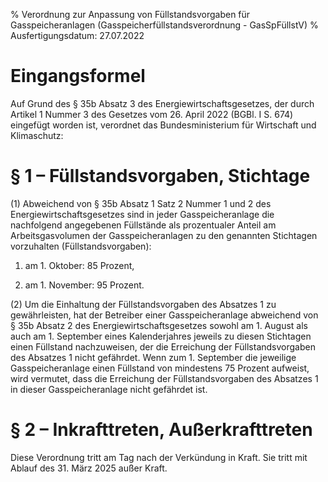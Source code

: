 % Verordnung zur Anpassung von Füllstandsvorgaben für Gasspeicheranlagen  (Gasspeicherfüllstandsverordnung - GasSpFüllstV)
% Ausfertigungsdatum: 27.07.2022
 
# Eingangsformel

Auf Grund des § 35b Absatz 3 des Energiewirtschaftsgesetzes, der durch Artikel 1 Nummer 3 des Gesetzes vom 26. April 2022 (BGBl. I S. 674) eingefügt worden ist, verordnet das Bundesministerium für Wirtschaft und Klimaschutz:

# § 1 – Füllstandsvorgaben, Stichtage

(1) Abweichend von § 35b Absatz 1 Satz 2 Nummer 1 und 2 des Energiewirtschaftsgesetzes sind in jeder Gasspeicheranlage die nachfolgend angegebenen Füllstände als prozentualer Anteil am Arbeitsgasvolumen der Gasspeicheranlagen zu den genannten Stichtagen vorzuhalten (Füllstandsvorgaben):

1. am 1. Oktober: 85 Prozent,

2. am 1. November: 95 Prozent.

(2) Um die Einhaltung der Füllstandsvorgaben des Absatzes 1 zu gewährleisten, hat der Betreiber einer Gasspeicheranlage abweichend von § 35b Absatz 2 des Energiewirtschaftsgesetzes sowohl am 1. August als auch am 1. September eines Kalenderjahres jeweils zu diesen Stichtagen einen Füllstand nachzuweisen, der die Erreichung der Füllstandsvorgaben des Absatzes 1 nicht gefährdet. Wenn zum 1. September die jeweilige Gasspeicheranlage einen Füllstand von mindestens 75 Prozent aufweist, wird vermutet, dass die Erreichung der Füllstandsvorgaben des Absatzes 1 in dieser Gasspeicheranlage nicht gefährdet ist.

# § 2 – Inkrafttreten, Außerkrafttreten

Diese Verordnung tritt am Tag nach der Verkündung in Kraft. Sie tritt mit Ablauf des 31. März 2025 außer Kraft.
